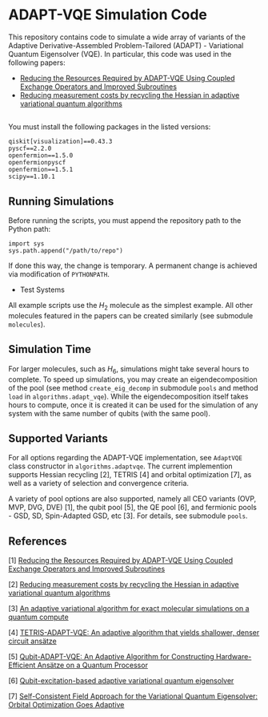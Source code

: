 # ADAPT-VQE Simulation Code

This repository contains code to simulate a wide array of variants of the Adaptive Derivative-Assembled Problem-Tailored (ADAPT) - Variational Quantum Eigensolver (VQE). In particular, this code was used in the following papers:

* [Reducing the Resources Required by ADAPT-VQE Using Coupled Exchange Operators and Improved Subroutines]()
* [Reducing measurement costs by recycling the Hessian in adaptive variational quantum algorithms](https://arxiv.org/abs/2401.05172)

##

You must install the following packages in the listed versions:

```
qiskit[visualization]==0.43.3
pyscf==2.2.0
openfermion==1.5.0
openfermionpyscf
openfermion==1.5.1
scipy==1.10.1
```

## Running Simulations

Before running the scripts, you must append the repository path to the Python path: 

```
import sys
sys.path.append("/path/to/repo")
```

If done this way, the change is temporary. A permanent change is achieved via modification of `PYTHONPATH`.

* Test Systems

All example scripts use the $H_2$ molecule as the simplest example. All other molecules featured in the papers can be created similarly (see submodule `molecules`). 

## Simulation Time

For larger molecules, such as $H_6$, simulations might take several hours to complete. To speed up simulations, you may create an eigendecomposition of the pool (see method `create_eig_decomp` in submodule `pools` and method `load` in `algorithms.adapt_vqe`). While the eigendecomposition itself takes hours to compute, once it is created it can be used for the simulation of any system with the same number of qubits (with the same pool).

## Supported Variants

For all options regarding the ADAPT-VQE implementation, see `AdaptVQE` class constructor in `algorithms.adaptvqe`. The current implemention supports Hessian recycling [2], TETRIS [4] and orbital optimization [7], as well as a variety of selection and convergence criteria.

A variety of pool options are also supported, namely all CEO variants (OVP, MVP, DVG, DVE) [1], the qubit pool [5], the QE pool [6], and fermionic pools - GSD, SD, Spin-Adapted GSD, etc [3]. For details, see submodule `pools`. 

## References

[1] [Reducing the Resources Required by ADAPT-VQE Using Coupled Exchange Operators and Improved Subroutines]()

[2] [Reducing measurement costs by recycling the Hessian in adaptive variational quantum algorithms](https://arxiv.org/abs/2401.05172)

[3] [An adaptive variational algorithm for exact molecular simulations on a quantum compute](https://www.nature.com/articles/s41467-019-10988-2)

[4] [TETRIS-ADAPT-VQE: An adaptive algorithm that yields shallower, denser circuit ansätze](https://journals.aps.org/prresearch/abstract/10.1103/PhysRevResearch.6.013254)

[5] [Qubit-ADAPT-VQE: An Adaptive Algorithm for Constructing Hardware-Efficient Ansätze on a Quantum Processor](https://journals.aps.org/prxquantum/abstract/10.1103/PRXQuantum.2.020310)

[6] [Qubit-excitation-based adaptive variational quantum eigensolver](https://www.nature.com/articles/s42005-021-00730-0)

[7] [Self-Consistent Field Approach for the Variational Quantum Eigensolver: Orbital Optimization Goes Adaptive](https://pubs.acs.org/doi/10.1021/acs.jpca.3c05882)

